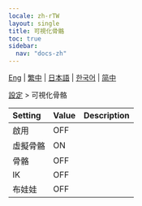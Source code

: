 ```yaml
---
locale: zh-rTW
layout: single
title: 可視化骨骼
toc: true
sidebar:
  nav: "docs-zh"
---
```

[Eng](/dancexr/menu/2025.4/actor/visualize_bones) | [繁中](/tw/dancexr/menu/2025.4/actor/visualize_bones) | [日本語](/jp/dancexr/menu/2025.4/actor/visualize_bones) | [한국어](/kr/dancexr/menu/2025.4/actor/visualize_bones) | [简中](/zh/dancexr/menu/2025.4/actor/visualize_bones)

[設定](../menu#設定) > 可視化骨骼



| Setting | Value | Description |
| :--- | --- | :--- |
| 啟用 | OFF | 
| 虛擬骨骼 | ON | 
| 骨骼 | OFF | 
| IK | OFF | 
| 布娃娃 | OFF | 
